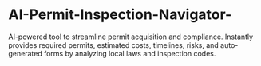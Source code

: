 # AI-Permit-Inspection-Navigator-
AI-powered tool to streamline permit acquisition and compliance. Instantly provides required permits, estimated costs, timelines, risks, and auto-generated forms by analyzing local laws and inspection codes.
